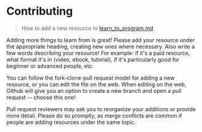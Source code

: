 # Contributing

> How to add a new resource to [learn_to_program.md]()

Adding more things to learn from is great! Please add your resource under the appropriate heading, creating new ones where necessary. Also write a few words describing your resource! For example: if it's a paid resource, what format it's in (video, ebook, tutorial), if it's particularly good for beginner or advanced people, etc.

You can follow the fork-clone-pull request model for adding a new resource, or you can edit the file on the web. When editing on the web, Github will give you an option to create a new branch and open a pull request -- choose this one!

Pull request reviewers may ask you to reorganize your additions or provide more detail. Please do so promptly, as merge conflicts are common if people are adding resources under the same topic.
